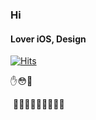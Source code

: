 ### Hi

#### Lover iOS, Design


[![Hits](https://hits.seeyoufarm.com/api/count/incr/badge.svg?url=https%3A%2F%2Fgithub.com%2Frose6649&count_bg=%2390FF3B&title_bg=%23CACACA&icon=&icon_color=%2386FFAC&title=today&edge_flat=false)](https://hits.seeyoufarm.com)

✋😳🤚

 👩‍💻👩‍🎨🤶🙆‍♀️🐷🙏

